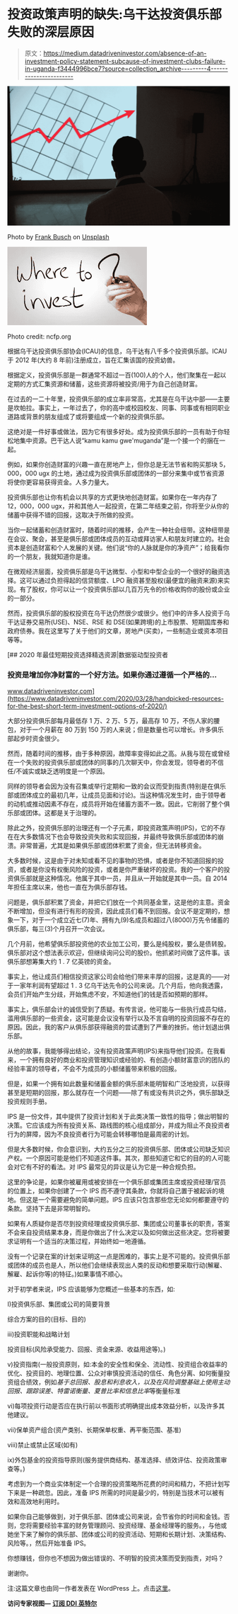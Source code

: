 # 投资政策声明的缺失:乌干达投资俱乐部失败的深层原因

> 原文：<https://medium.datadriveninvestor.com/absence-of-an-investment-policy-statement-subcause-of-investment-clubs-failure-in-uganda-f3444996bce7?source=collection_archive---------4----------------------->

![](img/3fd902e1bae6f61f6a2dfb5258efdd6e.png)

Photo by [Frank Busch](https://unsplash.com/@frankbusch?utm_source=medium&utm_medium=referral) on [Unsplash](https://unsplash.com?utm_source=medium&utm_medium=referral)

![](img/9602bfe8cb751eca2a8fbdb2ff358a2f.png)

Photo credit: ncfp.org

根据乌干达投资俱乐部协会(ICAU)的信息，乌干达有八千多个投资俱乐部。ICAU 于 2012 年(大约 8 年前)注册成立，旨在汇集该国的投资幼兽。

根据定义，投资俱乐部是一群通常不超过一百(100)人的个人，他们聚集在一起以定期的方式汇集资源和储蓄，这些资源将被投资/用于为自己创造财富。

在过去的一二十年里，投资俱乐部的成立率非常高，尤其是在乌干达中部——主要是坎帕拉。事实上，一年过去了，你的高中或校园校友、同事、同事或有相同职业道路或背景的朋友组成了或将要组成一个新的投资俱乐部。

这绝对是一件好事或做法，因为它有很多好处。成为投资俱乐部的一员有助于你轻松地集中资源。巴干达人说“kamu kamu gwe'muganda”是一个接一个的捆在一起。

例如，如果你创造财富的兴趣一直在房地产上，但你总是无法节省和购买那块 5，000，000 ugx 的土地，通过成为投资俱乐部或团体的一部分来集中或节省资源将使你更容易获得资金。人多力量大。

投资俱乐部也让你有机会以共享的方式更快地创造财富。如果你在一年内存了 12，000，000 ugx，并和其他人一起投资，在第二年结束之前，你将至少从你的储蓄中获得不错的回报，这取决于所做的投资。

当你一起储蓄和创造财富时，随着时间的推移，会产生一种社会纽带。这种纽带是在会议、聚会，甚至是俱乐部或团体成员的互动或拜访家人和朋友时建立的。社会资本是创造财富和个人发展的关键。他们说“你的人脉就是你的净资产”；给我看你的一个朋友，我就知道你是谁。

在微观经济层面，投资俱乐部是乌干达微型、小型和中型企业的一个很好的融资选择。这可以通过负担得起的信贷额度、LPO 融资甚至股权(最便宜的融资来源)来实现。有了股权，你可以让一个投资俱乐部以几百万先令的价格收购你的股份或企业的一部分。

然而，投资俱乐部的股权投资在乌干达仍然很少或很少。他们中的许多人投资于乌干达证券交易所(USE)、NSE、RSE 和 DSE(如果跨境)的上市股票、短期国库券和政府债券。我在这里写了关于他们的文章，房地产(买卖)，一些制造业或资本项目等等。

[](https://www.datadriveninvestor.com/2020/03/28/handpicked-resources-for-the-best-short-term-investment-options-of-2020/) [## 2020 年最佳短期投资选择精选资源|数据驱动型投资者

### 投资是增加你净财富的一个好方法。如果你通过遵循一个严格的…

www.datadriveninvestor.com](https://www.datadriveninvestor.com/2020/03/28/handpicked-resources-for-the-best-short-term-investment-options-of-2020/) 

大部分投资俱乐部每月最低存 1 万、2 万、5 万，最高存 10 万，不伤人家的腰包，对于一个月薪在 80 万到 150 万的人来说；但是数量也可以增长。许多俱乐部起步时资金很少。

然而，随着时间的推移，由于多种原因，故障率变得如此之高。从我与现在或曾经在一个失败的投资俱乐部或团体的同事的几次聊天中，你会发现，领导者的不信任/不诚实或缺乏透明度是一个原因。

同样的领导者会因为没有召集或举行定期和一致的会议而受到指责(特别是在俱乐部或团体成立的最初几年，让成员见面和讨论)。当这种情况发生时，由于领导者的动机或推动因素不存在，成员将开始在储蓄方面不一致。因此，它削弱了整个俱乐部或团体。这都是关于治理的。

除此之外，投资俱乐部的治理还有一个子元素，即投资政策声明(IPS)，它的不存在在大多数情况下也会导致投资失败和实现回报，并最终导致俱乐部或团体的崩溃。非常普遍，尤其是如果俱乐部或团体积累了资金，但无法转移资金。

大多数时候，这是由于对未知或看不见的事物的恐惧，或者是你不知道回报的投资，或者是你没有权衡风险的投资，或者是你严重破坏的投资。我的一个客户的投资俱乐部就是这种情况。他属于其中一员，并且从一开始就是其中一员。自 2014 年担任主席以来，他也一直在为俱乐部存钱。

问题是，俱乐部积累了资金，并把它们放在一个共同基金里，这是他的主意。资金不断增加，但没有进行有形的投资，因此成员们看不到回报。会议不是定期的，想象一下，对于一个成立近七(7)年、拥有九(9)名成员和超过八(8000)万先令储蓄的俱乐部，每三(3)个月召开一次会议。

几个月前，他希望俱乐部投资他的农业加工公司，要么是纯股权，要么是债转股。俱乐部对这个想法表示欢迎，但继续询问公司的股价。他抓紧时间做了这件事。该俱乐部想筹集大约 1 . 7 亿英镑的资金。

事实上，他让成员们相信投资这家公司会给他们带来丰厚的回报，这是真的——对于一家年利润有望超过 1 . 3 亿乌干达先令的公司来说。几个月后，他向我透露，会员们开始产生分歧，开始焦虑不安，不知道他们的钱是否如预期的那样。

事实上，俱乐部会计的诚信受到了质疑。有传言说，他可能与一些执行成员勾结，滥用俱乐部的一些资金，这可能是会议没有举行以及不言自明的投资回报不存在的原因。因此，我的客户从俱乐部获得融资的尝试遭到了严重的挫折。他计划退出俱乐部。

从他的故事，我能够得出结论，没有投资政策声明(IPS)来指导他们投资。在我看来，一个拥有良好的商业和投资管理知识或经验的、有创造小额财富意识的团队的经验丰富的领导者，不会不为成员的小额储蓄带来积极的回报。

但是，如果一个拥有如此数量和储蓄金额的俱乐部未能明智和广泛地投资，以获得甚至是短期的回报，那么就存在一个问题——除了有或没有共识之外，俱乐部缺乏投资规则手册。

IPS 是一份文件，其中提供了投资计划和关于此类决策一致性的指导；做出明智的决策。它应该成为所有投资关系、路线图的核心组成部分，并成为阻止不良投资者行为的屏障，因为不良投资者行为可能会转移哪怕是最周密的计划。

但是大多数时候，你会意识到，大约五分之三的投资俱乐部、团体或公司缺乏知识产权。一个原因可能是他们不知道这件事。其次，那些知道它和它的目的的人可能会对它有不好的看法。对 IPS 最常见的异议是认为它是一种合规负担。

这里的争论是，如果你被雇用或被安排在一个俱乐部或集团主席或投资经理/官员的位置上，如果你创建了一个 IPS 而不遵守其条款，你就将自己置于被起诉的境地。但这是一个需要避免的简单问题。IPS 应该只包含那些您无论如何都要遵守的条款。坚持下去是非常明智的。

如果有人质疑你是否尽到投资经理或投资俱乐部、集团或公司董事长的职责，答案不会来自投资结果本身，而是你做出了什么决定以及如何做出这些决定。您将被要求证明有一个适当的决策过程，并始终如一地遵循。

没有一个记录在案的计划来证明这一点是困难的，事实上是不可能的。投资俱乐部或团体的成员也是人，所以他们会继续表现出人类的反动和想要采取行动(解雇、解雇、起诉你等)的特征。)如果事情不顺心。

对于初学者来说，IPS 应该能够为您概述一些基本的东西，如:

I)投资俱乐部、集团或公司的简要背景

综合方案的目的(目标、目的)

iii)投资职能和战略计划

投资目标(风险承受能力、回报、资金来源、收益用途等)。)

v)投资指南(一般投资原则，如:本金的安全性和保全、流动性、投资组合收益率的优化、投资目的、地理位置、公众对审慎投资活动的信任、角色分离、如何衡量投资组合绩效，例如*基于总回报、股息和利息收入，以及在风险调整基础上使用主动回报、跟踪误差、特雷诺衡量、夏普比率和信息比率*等衡量标准

vi)每项投资行动是否应在执行前以书面形式明确提出成本效益分析，以及许多其他建议。

vii)保单资产组合(资产类别、长期保单权重、再平衡范围、基准)

viii)禁止或禁止区域(如有)

ix)外包基金的投资指导原则(服务提供商结构、基准选择、绩效评估、投资政策审查等。)

考虑到为一个商业实体制定一个合理的投资策略所花费的时间和精力，不把计划写下来是一种疏忽。因此，准备 IPS 所需的时间是最少的，特别是当技术可以被有效和高效地利用时。

如果你自己能够做到，对于俱乐部、团体或公司来说，会节省你的时间和金钱。否则，您将需要经验丰富的财务管理顾问、投资经理、基金经理等的服务。，与他或她坐下来了解你的俱乐部、团体或公司的投资活动、短期和长期计划、决策结构、风险等。，然后开始准备 IPS。

你想赚钱，但你也不想因为做出错误的、不明智的投资决策而受到指责，对吗？

谢谢你。

注:这篇文章也由同一作者发表在 WordPress 上。点击[这里](https://consultmasaba.com/absence-of-an-investment-policy-statement-subcause-of-investment-clubs-failure-in-uganda/)。

**访问专家视图—** [**订阅 DDI 英特尔**](https://datadriveninvestor.com/ddi-intel)